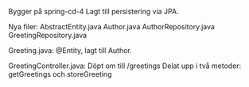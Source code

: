 Bygger på spring-cd-4
Lagt till persistering via JPA.

Nya filer:
  AbstractEntity.java
  Author.java
  AuthorRepository.java
  GreetingRepository.java
 
Greeting.java: @Entity, lagt till Author.

GreetingController.java:
  Döpt om till /greetings
  Delat upp i två metoder: getGreetings och storeGreeting